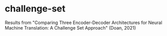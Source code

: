 # challenge-set
Results from "Comparing Three Encoder-Decoder Architectures for Neural Machine Translation: A Challenge Set Approach" (Doan, 2021)
